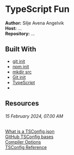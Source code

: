 # TypeScript Fun

**Author:** Silje Avena Angelvik  
**Host:** ...  
**Repository:** ...  


## Built With

- [git init]()
- [npm init]()
- [mkdir src]()
- [Git init]()
- [TypeScript]()
- 

## Resources

###### 15 February 2024, 07.00 AM
[What is a TSConfig.json](https://www.typescriptlang.org/docs/handbook/tsconfig-json.html)    
[GitHub TSConfig bases](https://github.com/tsconfig/bases/)  
[Compiler Options](https://www.typescriptlang.org/tsconfig)  
[TSConfig Reference](https://www.typescriptlang.org/tsconfig)  


